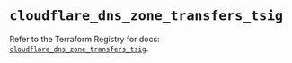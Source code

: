# `cloudflare_dns_zone_transfers_tsig`

Refer to the Terraform Registry for docs: [`cloudflare_dns_zone_transfers_tsig`](https://registry.terraform.io/providers/cloudflare/cloudflare/5.4.0/docs/resources/dns_zone_transfers_tsig).
